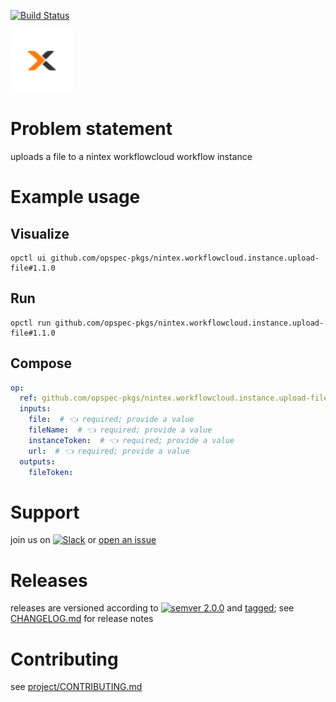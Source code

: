 [![Build Status](https://github.com/opspec-pkgs/nintex.workflowcloud.instance.upload-file/workflows/build/badge.svg?branch=main)](https://github.com/opspec-pkgs/nintex.workflowcloud.instance.upload-file/actions?query=workflow%3Abuild+branch%3Amain)

<img src="icon.svg" alt="icon" height="100px">

# Problem statement

uploads a file to a nintex workflowcloud workflow instance

# Example usage

## Visualize

```shell
opctl ui github.com/opspec-pkgs/nintex.workflowcloud.instance.upload-file#1.1.0
```

## Run

```
opctl run github.com/opspec-pkgs/nintex.workflowcloud.instance.upload-file#1.1.0
```

## Compose

```yaml
op:
  ref: github.com/opspec-pkgs/nintex.workflowcloud.instance.upload-file#1.1.0
  inputs:
    file:  # 👈 required; provide a value
    fileName:  # 👈 required; provide a value
    instanceToken:  # 👈 required; provide a value
    url:  # 👈 required; provide a value
  outputs:
    fileToken:
```

# Support

join us on
[![Slack](https://img.shields.io/badge/slack-opctl-E01563.svg)](https://join.slack.com/t/opctl/shared_invite/zt-51zodvjn-Ul_UXfkhqYLWZPQTvNPp5w)
or
[open an issue](https://github.com/opspec-pkgs/nintex.workflowcloud.instance.upload-file/issues)

# Releases

releases are versioned according to
[![semver 2.0.0](https://img.shields.io/badge/semver-2.0.0-brightgreen.svg)](http://semver.org/spec/v2.0.0.html)
and [tagged](https://git-scm.com/book/en/v2/Git-Basics-Tagging); see
[CHANGELOG.md](CHANGELOG.md) for release notes

# Contributing

see
[project/CONTRIBUTING.md](https://github.com/opspec-pkgs/project/blob/main/CONTRIBUTING.md)
